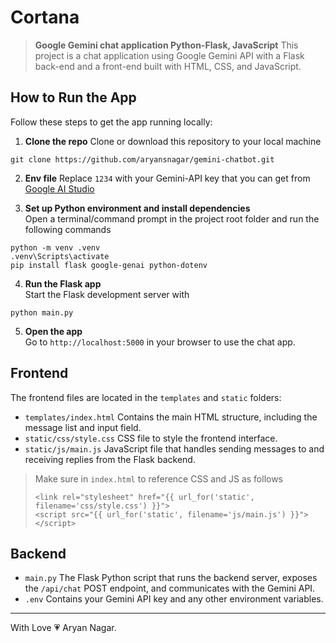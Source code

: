 
# Cortana
>**Google Gemini chat application Python-Flask, JavaScript**
>This project is a chat application using Google Gemini API with a Flask back-end and a front-end built with HTML, CSS, and JavaScript.

## How to Run the App
Follow these steps to get the app running locally:

1. **Clone the repo** 
Clone or download this repository to your local machine
```
git clone https://github.com/aryansnagar/gemini-chatbot.git
```

2. **Env file**
Replace `1234` with your Gemini-API key that you can get from [Google AI Studio](https://aistudio.google.com/apikey)

3. **Set up Python environment and install dependencies**  
Open a terminal/command prompt in the project root folder and run the following commands

```
python -m venv .venv
.venv\Scripts\activate
pip install flask google-genai python-dotenv
```

4. **Run the Flask app**  
Start the Flask development server with
```
python main.py
```

5. **Open the app**  
Go to `http://localhost:5000` in your browser to use the chat app.


## Frontend

The frontend files are located in the `templates` and `static` folders:

- `templates/index.html`  Contains the main HTML structure, including the message list and input field.
- `static/css/style.css`  CSS file to style the frontend interface.
- `static/js/main.js`  JavaScript file that handles sending messages to and receiving replies from the Flask backend.  

>Make sure in `index.html` to reference CSS and JS as follows
>```
><link rel="stylesheet" href="{{ url_for('static', filename='css/style.css') }}">
><script src="{{ url_for('static', filename='js/main.js') }}"></script>
>```

## Backend

- `main.py`  The Flask Python script that runs the backend server, exposes the `/api/chat` POST endpoint, and communicates with the Gemini API.
- `.env`  Contains your Gemini API key and any other environment variables.
---
With Love 💗 Aryan Nagar.
